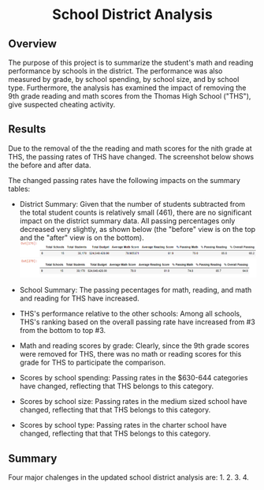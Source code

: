<h1 align="center">School District Analysis</h1>

## Overview
The purpose of this project is to summarize the student's math and reading performance by schools in the district. The performance was also measured by grade, by school spending, by school size, and by school type. Furthermore, the analysis has examined the impact of removing the 9th grade reading and math scores from the Thomas High School ("THS"), give suspected cheating activity. 

## Results
Due to the removal of the the reading and math scores for the nith grade at THS, the passing rates of THS have changed. The screenshot below shows the before and after data. 

The changed passing rates have the following impacts on the summary tables:

* District Summary: Given that the number of students subtracted from the total student counts is relatively small (461), there are no significant impact on the district summary data. All passing percentages only decreased very slightly, as shown below (the "before" view is on the top and the "after" view is on the bottom).
![](https://github.com/lu-chang-axonic/School_District_Analysis/blob/main/images/District%20Summary%20Before.PNG)
![](https://github.com/lu-chang-axonic/School_District_Analysis/blob/main/images/District%20Summary%20After.PNG)

* School Summary: The passing pecentages for math, reading, and math and reading for THS have increased.
* THS's performance relative to the other schools: Among all schools, THS's ranking based on the overall passing rate have increased from #3 from the bottom to top #3.
* Math and reading scores by grade: Clearly, since the 9th grade scores were removed for THS, there was no math or reading scores for this grade for THS to participate the comparison.
* Scores by school spending: Passing rates in the $630-644 categories have changed, reflecting that THS belongs to this category. 
* Scores by school size: Passing rates in the medium sized school have changed, reflecting that that THS belongs to this category. 
* Scores by school type: Passing rates in the charter school have changed, reflecting that that THS belongs to this category.



## Summary
Four major chalenges in the updated school district analysis are:
1.
2.
3.
4.
